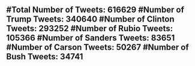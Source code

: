 #Total Number of Tweets: 616629 
#Number of Trump Tweets: 340640
#Number of Clinton Tweets: 293252
#Number of Rubio Tweets: 105366
#Number of Sanders Tweets: 83651
#Number of Carson Tweets: 50267
#Number of Bush Tweets: 34741
---

